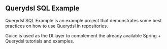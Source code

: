## Querydsl SQL Example

Querydsl SQL Example is an example project that demonstrates some best practices on how to use Querydsl in repositories.

Guice is used as the DI layer to complement the already available Spring + Querydsl tutorials and examples.
